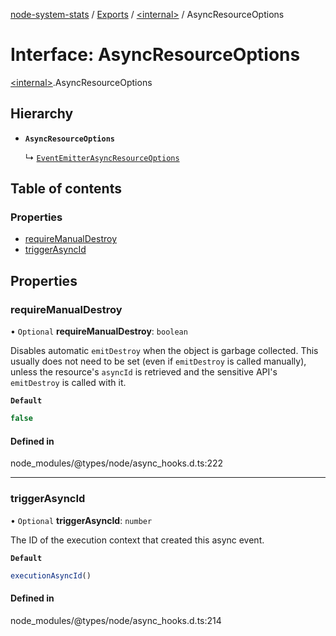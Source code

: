 [node-system-stats](../README.md) / [Exports](../modules.md) / [\<internal\>](../modules/internal_.md) / AsyncResourceOptions

# Interface: AsyncResourceOptions

[\<internal\>](../modules/internal_.md).AsyncResourceOptions

## Hierarchy

- **`AsyncResourceOptions`**

  ↳ [`EventEmitterAsyncResourceOptions`](internal_.EventEmitter.EventEmitterAsyncResourceOptions.md)

## Table of contents

### Properties

- [requireManualDestroy](internal_.AsyncResourceOptions.md#requiremanualdestroy)
- [triggerAsyncId](internal_.AsyncResourceOptions.md#triggerasyncid)

## Properties

### requireManualDestroy

• `Optional` **requireManualDestroy**: `boolean`

Disables automatic `emitDestroy` when the object is garbage collected.
This usually does not need to be set (even if `emitDestroy` is called
manually), unless the resource's `asyncId` is retrieved and the
sensitive API's `emitDestroy` is called with it.

**`Default`**

```ts
false
```

#### Defined in

node_modules/@types/node/async_hooks.d.ts:222

___

### triggerAsyncId

• `Optional` **triggerAsyncId**: `number`

The ID of the execution context that created this async event.

**`Default`**

```ts
executionAsyncId()
```

#### Defined in

node_modules/@types/node/async_hooks.d.ts:214

